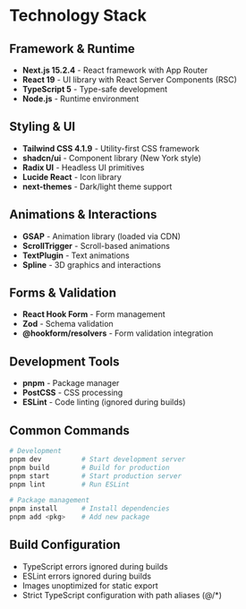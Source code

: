 # Technology Stack

## Framework & Runtime

- **Next.js 15.2.4** - React framework with App Router
- **React 19** - UI library with React Server Components (RSC)
- **TypeScript 5** - Type-safe development
- **Node.js** - Runtime environment

## Styling & UI

- **Tailwind CSS 4.1.9** - Utility-first CSS framework
- **shadcn/ui** - Component library (New York style)
- **Radix UI** - Headless UI primitives
- **Lucide React** - Icon library
- **next-themes** - Dark/light theme support

## Animations & Interactions

- **GSAP** - Animation library (loaded via CDN)
- **ScrollTrigger** - Scroll-based animations
- **TextPlugin** - Text animations
- **Spline** - 3D graphics and interactions

## Forms & Validation

- **React Hook Form** - Form management
- **Zod** - Schema validation
- **@hookform/resolvers** - Form validation integration

## Development Tools

- **pnpm** - Package manager
- **PostCSS** - CSS processing
- **ESLint** - Code linting (ignored during builds)

## Common Commands

```bash
# Development
pnpm dev          # Start development server
pnpm build        # Build for production
pnpm start        # Start production server
pnpm lint         # Run ESLint

# Package management
pnpm install      # Install dependencies
pnpm add <pkg>    # Add new package
```

## Build Configuration

- TypeScript errors ignored during builds
- ESLint errors ignored during builds
- Images unoptimized for static export
- Strict TypeScript configuration with path aliases (@/\*)
